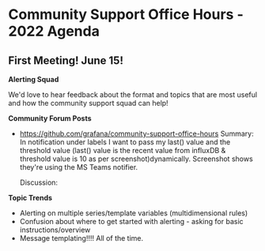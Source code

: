 # Community Support Office Hours - 2022 Agenda

## First Meeting! June 15!
**Alerting Squad**

We'd love to hear feedback about the format and topics that are most useful and how the community support squad can help! 

**Community Forum Posts**

- https://github.com/grafana/community-support-office-hours
  Summary: In notification under labels I want to pass my last() value and the threshold value (last() value is the recent value from influxDB & threshold value is 10 as per screenshot)dynamically. Screenshot shows they're using the MS Teams notifier.
 
  Discussion: 
  

**Topic Trends**

- Alerting on multiple series/template variables (multidimensional rules)
- Confusion about where to get started with alerting - asking for basic instructions/overview
- Message templating!!!! All of the time.

